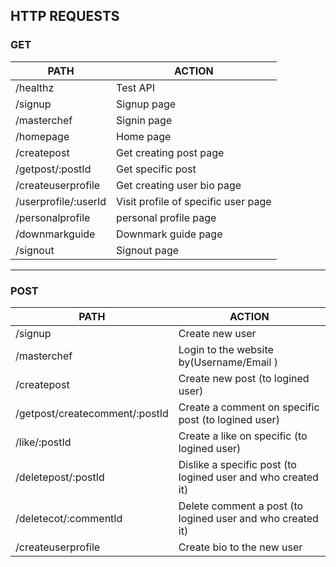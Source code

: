 ## HTTP REQUESTS


### GET


| PATH                 |    ACTION                           |
|----------------------|-------------------------------------|
| /healthz             | Test API                            |
| /signup              | Signup page                         |
| /masterchef          | Signin page                         |
| /homepage            | Home page                           |
| /createpost          | Get creating post page              |
| /getpost/:postId     | Get specific post                   |
| /createuserprofile   | Get creating user bio page          |
| /userprofile/:userId | Visit profile of specific user page |
| /personalprofile     | personal profile page               |
| /downmarkguide       | Downmark guide page                 |
| /signout             | Signout page                        |


--------------------------------------------------------------------------------------

### POST



| PATH                           |    ACTION                                                    |
|--------------------------------|--------------------------------------------------------------|
| /signup                        | Create new user                                              |        
| /masterchef                    | Login to the website by(Username/Email )                     |
| /createpost                    | Create new post (to logined user)                            |
| /getpost/createcomment/:postId | Create a comment on specific post (to logined user)          |
| /like/:postId                  | Create a like on specific (to logined user)                  |
| /deletepost/:postId            | Dislike a specific post (to logined user and who created it) |
| /deletecot/:commentId          | Delete comment a post (to logined user and who created it)   |
| /createuserprofile             | Create bio to the new user                                   |
